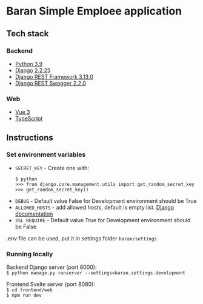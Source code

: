 # Baran Simple Emploee application

## Tech stack

### Backend

- [Python 3.9](https://www.python.org/)
- [Django 2.2.25](https://www.djangoproject.com/)
- [Django REST Framework 3.13.0](https://www.django-rest-framework.org/)
- [Django REST Swagger 2.2.0](https://django-rest-swagger.readthedocs.io/)

### Web

- [Vue 3](https://vuejs.org/)
- [TypeScript](https://www.typescriptlang.org/)

## Instructions

### Set environment variables

- `SECRET_KEY` - Create one with:
    ```
    $ python
    >>> from django.core.management.utils import get_random_secret_key
    >>> get_random_secret_key()
    ```
- `DEBUG` - Default value False for Development environment should be True
- `ALLOWED_HOSTS` - add allowed hosts, default is empty
  list. [Django documentation](https://docs.djangoproject.com/en/2.2/ref/settings/#allowed-hosts)
- `SSL_REQUIRE` - Default value True for Development environment should be False

.env file can be used, put it in settings folder `baran/settings`

### Running locally

Backend Django server (port 8000):  
`$ python manage.py runserver --settings=baran.settings.development`

Frontend Svelte server (port 8080):  
`$ cd frontend/web`  
`$ npm run dev`
